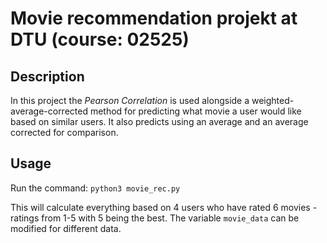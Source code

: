 # Movie recommendation projekt at DTU (course: 02525)

## Description
In this project the *Pearson Correlation* is used alongside a weighted-average-corrected method for predicting what movie a user would like based on similar users. 
It also predicts using an average and an average corrected for comparison. 

## Usage
Run the command:
`python3 movie_rec.py`

This will calculate everything based on 4 users who have rated 6 movies - ratings from 1-5 with 5 being the best. 
The variable `movie_data` can be modified for different data.